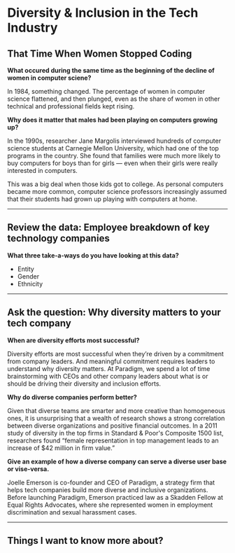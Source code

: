 # Diversity & Inclusion in the Tech Industry

## That Time When Women Stopped Coding

**What occured during the same time as the beginning of the decline of women in computer sciene?**

In 1984, something changed. The percentage of women in computer science flattened, and then plunged, even as the share of women in other technical and professional fields kept rising.

**Why does it matter that males had been playing on computers growing up?**

In the 1990s, researcher Jane Margolis interviewed hundreds of computer science students at Carnegie Mellon University, which had one of the top programs in the country. She found that families were much more likely to buy computers for boys than for girls — even when their girls were really interested in computers.

This was a big deal when those kids got to college. As personal computers became more common, computer science professors increasingly assumed that their students had grown up playing with computers at home.

<!-- Reference [**That Time When Women Stopped Coding**](https://www.npr.org/sections/money/2014/10/21/357629765/when-women-stopped-coding) -->

---

## Review the data: Employee breakdown of key technology companies

**What three take-a-ways do you have looking at this data?**

- Entity
- Gender
- Ethnicity

<!-- Reference [**That Time When Women Stopped Coding**](https://informationisbeautiful.net/visualizations/diversity-in-tech/) -->

---

## Ask the question: Why diversity matters to your tech company

**When are diversity efforts most successful?**

Diversity efforts are most successful when they’re driven by a commitment from company leaders. And meaningful commitment requires leaders to understand why diversity matters. At Paradigm, we spend a lot of time brainstorming with CEOs and other company leaders about what is or should be driving their diversity and inclusion efforts.

**Why do diverse companies perform better?**

Given that diverse teams are smarter and more creative than homogeneous ones, it is unsurprising that a wealth of research shows a strong correlation between diverse organizations and positive financial outcomes. In a 2011 study of diversity in the top firms in Standard & Poor's Composite 1500 list, researchers found “female representation in top management leads to an increase of $42 million in firm value.”

**Give an example of how a diverse company can serve a diverse user base or vise-versa.**

Joelle Emerson is co-founder and CEO of Paradigm, a strategy firm that helps tech companies build more diverse and inclusive organizations. Before launching Paradigm, Emerson practiced law as a Skadden Fellow at Equal Rights Advocates, where she represented women in employment discrimination and sexual harassment cases.

<!-- Reference [**Why diversity matters to your tech company**](https://www.usatoday.com/story/tech/columnist/2015/07/21/why-diversity-matters-your-tech-company/30419871/) -->

---

## Things I want to know more about?
